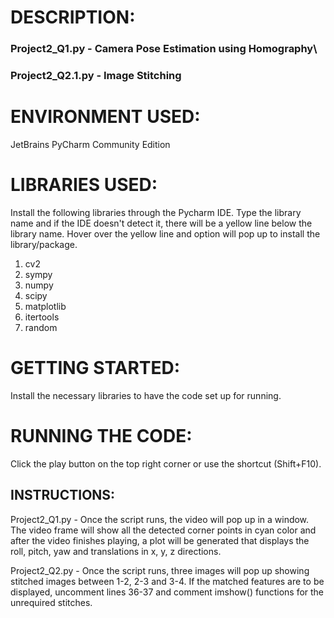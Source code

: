 # DESCRIPTION:
### Project2_Q1.py - Camera Pose Estimation using Homography\
### Project2_Q2.1.py - Image Stitching

# ENVIRONMENT USED:
JetBrains PyCharm Community Edition

# LIBRARIES USED:
Install the following libraries through the Pycharm IDE. Type the library name and if the IDE doesn't detect it, there will be a yellow line below the library name. Hover over the yellow line and option will pop up to install the library/package.

1. cv2
2. sympy
3. numpy
4. scipy
5. matplotlib
6. itertools
7. random


# GETTING STARTED:
Install the necessary libraries to have the code set up for running.


# RUNNING THE CODE:
Click the play button on the top right corner or use the shortcut (Shift+F10).

## INSTRUCTIONS:
Project2_Q1.py - Once the script runs, the video will pop up in a window. The video frame will show all the detected corner points in cyan color and after the video finishes playing, a plot will be generated that displays the roll, pitch, yaw and translations in x, y, z directions. 

Project2_Q2.py - Once the script runs, three images will pop up showing stitched images between 1-2, 2-3 and 3-4. If the matched features are to be displayed, uncomment lines 36-37 and comment imshow() functions for the unrequired stitches.  







